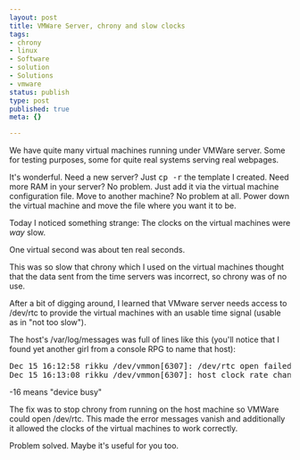 ```yaml
---
layout: post
title: VMWare Server, chrony and slow clocks
tags:
- chrony
- linux
- Software
- solution
- Solutions
- vmware
status: publish
type: post
published: true
meta: {}

---
```

<p>We have quite many virtual machines running under VMWare server. Some for testing purposes, some for quite real systems serving real webpages.</p>
<p>It's wonderful. Need a new server? Just <tt>cp -r</tt> the template I created. Need more RAM in your server? No problem. Just add it via the virtual machine configuration file. Move to another machine? No problem at all. Power down the virtual machine and move the file where you want it to be.</p>
<p>Today I noticed something strange: The clocks on the virtual machines were <em>way</em> slow.</p>
<p>One virtual second was about ten real seconds.</p>
<p>This was so slow that chrony which I used on the virtual machines thought that the data sent from the time servers was incorrect, so chrony was of no use.</p>
<p>After a bit of digging around, I learned that VMware server needs access to /dev/rtc to provide the virtual machines with an usable time signal (usable as in "not too slow").</p>
<p>The host's /var/log/messages was full of lines like this (you'll notice that I found yet another girl from a console RPG to name that host):</p>
<pre class="code">
Dec 15 16:12:58 rikku /dev/vmmon[6307]: /dev/rtc open failed: -16
Dec 15 16:13:08 rikku /dev/vmmon[6307]: host clock rate change request 501 -> 500
</pre>
<p>-16 means "device busy"</p>
<p>The fix was to stop chrony from running on the host machine so VMWare could open /dev/rtc. This made the error messages vanish and additionally it allowed the clocks of the virtual machines to work correctly.</p>
<p>Problem solved. Maybe it's useful for you too.</p>
